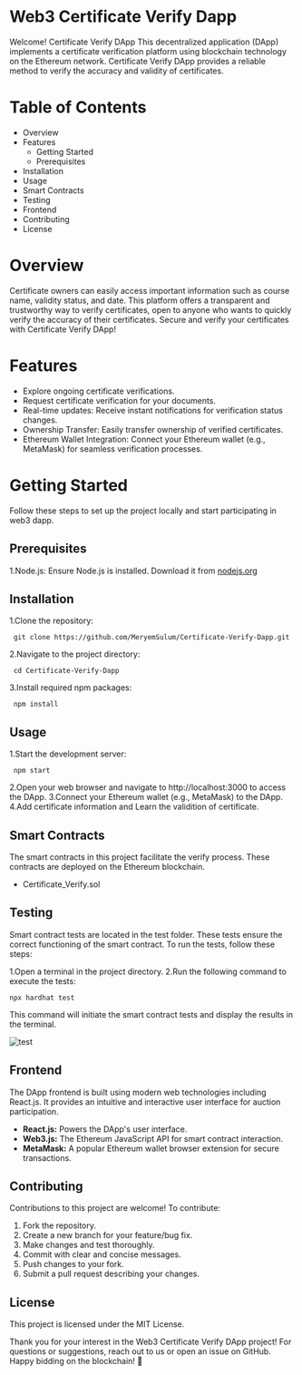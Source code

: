 # Web3 Certificate Verify Dapp

Welcome! Certificate Verify DApp
This decentralized application (DApp) implements a certificate verification platform using blockchain technology on the Ethereum network. Certificate Verify DApp provides a reliable method to verify the accuracy and validity of certificates.

# Table of Contents
+ Overview
+ Features
  + Getting Started
  + Prerequisites
+ Installation
+ Usage
+ Smart Contracts
+ Testing
+ Frontend
+ Contributing
+ License

# Overview

Certificate owners can easily access important information such as course name, validity status, and date. This platform offers a transparent and trustworthy way to verify certificates, open to anyone who wants to quickly verify the accuracy of their certificates. Secure and verify your certificates with Certificate Verify DApp!

# Features
+ Explore ongoing certificate verifications.
+ Request certificate verification for your documents.
+ Real-time updates: Receive instant notifications for verification status changes.
+ Ownership Transfer: Easily transfer ownership of verified certificates.
+ Ethereum Wallet Integration: Connect your Ethereum wallet (e.g., MetaMask) for seamless verification processes.

# Getting Started
Follow these steps to set up the project locally and start participating in web3 dapp.

## Prerequisites
1.Node.js: Ensure Node.js is installed. Download it from [nodejs.org](https://nodejs.org/tr)
## Installation
1.Clone the repository:

```  git clone https://github.com/MeryemSulum/Certificate-Verify-Dapp.git ```

2.Navigate to the project directory:

```  cd Certificate-Verify-Dapp ```

3.Install required npm packages:

``` npm install```

## Usage

1.Start the development server:

``` npm start```

2.Open your web browser and navigate to http://localhost:3000 to access the DApp.
3.Connect your Ethereum wallet (e.g., MetaMask) to the DApp.
4.Add certificate information and Learn the validition of certificate.

## Smart Contracts
The smart contracts in this project facilitate the verify process. These contracts are deployed on the Ethereum blockchain.
 + Certificate_Verify.sol

## Testing

Smart contract tests are located in the test folder. These tests ensure the correct functioning of the smart contract. To run the tests, follow these steps:

1.Open a terminal in the project directory.
2.Run the following command to execute the tests:

``` npx hardhat test ```

This command will initiate the smart contract tests and display the results in the terminal.

![test](https://github.com/MeryemSulum/Certificate-Verify-Dapp/assets/118208883/c604a547-16a2-4664-9a10-85ee17136bae)

## Frontend

The DApp frontend is built using modern web technologies including React.js. It provides an intuitive and interactive user interface for auction participation.

+ **React.js:** Powers the DApp's user interface.
+ **Web3.js:** The Ethereum JavaScript API for smart contract interaction.
+ **MetaMask:** A popular Ethereum wallet browser extension for secure transactions.

## Contributing
Contributions to this project are welcome! To contribute:

1. Fork the repository.
2. Create a new branch for your feature/bug fix.
3. Make changes and test thoroughly.
4. Commit with clear and concise messages.
5. Push changes to your fork.
6. Submit a pull request describing your changes.

## License

This project is licensed under the MIT License.


Thank you for your interest in the Web3 Certificate Verify DApp project! For questions or suggestions, reach out to us or open an issue on GitHub. Happy bidding on the blockchain! 🚀

